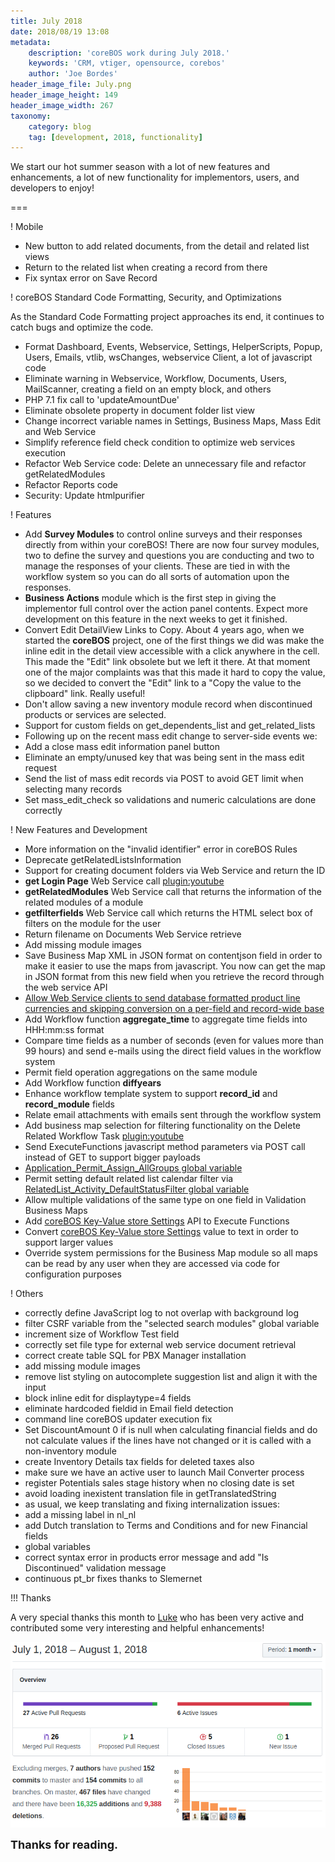 ```yaml
---
title: July 2018
date: 2018/08/19 13:08
metadata:
    description: 'coreBOS work during July 2018.'
    keywords: 'CRM, vtiger, opensource, corebos'
    author: 'Joe Bordes'
header_image_file: July.png
header_image_height: 149
header_image_width: 267
taxonomy:
    category: blog
    tag: [development, 2018, functionality]
---
```


We start our hot summer season with a lot of new features and enhancements, a lot of new functionality for implementors, users, and developers to enjoy!

===

 ! Mobile
 - New button to add related documents, from the detail and related list views
 - Return to the related list when creating a record from there
 - Fix syntax error on Save Record

<span></span>

 ! coreBOS Standard Code Formatting, Security, and Optimizations

As the Standard Code Formatting project approaches its end, it continues to catch bugs and optimize the code.

 - Format Dashboard, Events, Webservice, Settings, HelperScripts, Popup, Users, Emails, vtlib, wsChanges, webservice Client, a lot of javascript code
 - Eliminate warning in Webservice, Workflow, Documents, Users, MailScanner, creating a field on an empty block, and others
 - PHP 7.1 fix call to 'updateAmountDue'
 - Eliminate obsolete property in document folder list view
 - Change incorrect variable names in Settings, Business Maps, Mass Edit and Web Service
 - Simplify reference field check condition to optimize web services execution
 - Refactor Web Service code: Delete an unnecessary file and refactor getRelatedModules
 - Refactor Reports code
 - Security: Update htmlpurifier

<span></span>

 ! Features
 - Add **Survey Modules** to control online surveys and their responses directly from within your coreBOS! There are now four survey modules, two to define the survey and questions you are conducting and two to manage the responses of your clients. These are tied in with the workflow system so you can do all sorts of automation upon the responses.
 - **Business Actions** module which is the first step in giving the implementor full control over the action panel contents. Expect more development on this feature in the next weeks to get it finished.
 - Convert Edit DetailView Links to Copy. About 4 years ago, when we started the **coreBOS** project, one of the first things we did was make the inline edit in the detail view accessible with a click anywhere in the cell. This made the "Edit" link obsolete but we left it there. At that moment one of the major complaints was that this made it hard to copy the value, so we decided to convert the "Edit" link to a "Copy the value to the clipboard" link. Really useful!
 - Don't allow saving a new inventory module record when discontinued products or services are selected.
 - Support for custom fields on get_dependents_list and get_related_lists
 - Following up on the recent mass edit change to server-side events we:
  - Add a close mass edit information panel button
  - Eliminate an empty/unused key that was being sent in the mass edit request
  - Send the list of mass edit records via POST to avoid GET limit when selecting many records
  - Set mass_edit_check so validations and numeric calculations are done correctly

<span></span>

 ! New Features and Development
 - More information on the "invalid identifier" error in coreBOS Rules
 - Deprecate getRelatedListsInformation
 - Support for creating document folders via Web Service and return the ID
 - **get Login Page** Web Service call [plugin:youtube](https://youtu.be/TBDMJ-V_OwM)
 - **getRelatedModules** Web Service call that returns the information of the related modules of a module
 - **getfilterfields** Web Service call which returns the HTML select box of filters on the module for the user
 - Return filename on Documents Web Service retrieve
 - Add missing module images
 - Save Business Map XML in JSON format on contentjson field in order to make it easier to use the maps from javascript. You now can get the map in JSON format from this new field when you retrieve the record through the web service API
 - [Allow Web Service clients to send database formatted product line currencies and skipping conversion on a per-field and record-wide base](../WSFieldFormat)
 - Add Workflow function **aggregate_time** to aggregate time fields into HHH:mm:ss format
 - Compare time fields as a number of seconds (even for values more than 99 hours) and send e-mails using the direct field values in the workflow system
 - Permit field operation aggregations on the same module
 - Add Workflow function **diffyears**
 - Enhance workflow template system to support **record_id** and **record_module** fields
 - Relate email attachments with emails sent through the workflow system
 - Add business map selection for filtering functionality on the Delete Related Workflow Task [plugin:youtube](https://youtu.be/J-FmnBx4SS8)
 - Send ExecuteFunctions javascript method parameters via POST call instead of GET to support bigger payloads
 - [Application_Permit_Assign_AllGroups global variable](https://github.com/tsolucio/corebos/blob/master/modules/GlobalVariable/language/en_us.gvdefs.php#L1141)
 - Permit setting default related list calendar filter via [RelatedList_Activity_DefaultStatusFilter global variable](https://github.com/tsolucio/corebos/blob/master/modules/GlobalVariable/language/en_us.gvdefs.php#L1176)
 - Allow multiple validations of the same type on one field in Validation Business Maps
 - Add [coreBOS Key-Value store Settings](http://corebos.org/documentation/doku.php?noprocess=1&id=en%3Adevel%3Acorebos_settings) API to Execute Functions
 - Convert [coreBOS Key-Value store Settings](http://corebos.org/documentation/doku.php?noprocess=1&id=en%3Adevel%3Acorebos_settings) value to text in order to support larger values
 - Override system permissions for the Business Map module so all maps can be read by any user when they are accessed via code for configuration purposes

<span></span>

 ! Others

 - correctly define JavaScript log to not overlap with background log
 - filter CSRF variable from the "selected search modules" global variable
 - increment size of Workflow Test field
 - correctly set file type for external web service document retrieval
 - correct create table SQL for PBX Manager installation
 - add missing module images
 - remove list styling on autocomplete suggestion list and align it with the input
 - block inline edit for displaytype=4 fields
 - eliminate hardcoded fieldid in Email field detection
 - command line coreBOS updater execution fix
 - Set DiscountAmount 0 if is null when calculating financial fields and do not calculate values if the lines have not changed or it is called with a non-inventory module
 - create Inventory Details tax fields for deleted taxes also
 - make sure we have an active user to launch Mail Converter process
 - register Potentials sales stage history when no closing date is set
 - avoid loading inexistent translation file in getTranslatedString
 - as usual, we keep translating and fixing internalization issues:
  - add a missing label in nl_nl
  - add Dutch translation to Terms and Conditions and for new Financial fields
  - global variables
  - correct syntax error in products error message and add "Is Discontinued" validation message
  - continuous pt_br fixes thanks to Slemernet

<span></span>

 !!! Thanks

A very special thanks this month to [Luke](https://github.com/Luke1982) who has been very active and contributed some very interesting and helpful enhancements!


![July Insights](corebosgithub1807.png)

**<span style="font-size:large">Thanks for reading.</span>**

